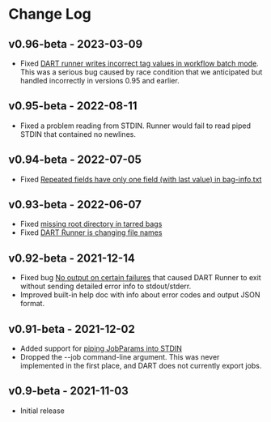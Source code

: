 # Change Log

## v0.96-beta - 2023-03-09

* Fixed [DART runner writes incorrect tag values in workflow batch mode](https://github.com/APTrust/dart-runner/issues/9). This was a serious bug caused by race condition that we anticipated but handled incorrectly in versions 0.95 and earlier.

## v0.95-beta - 2022-08-11

* Fixed a problem reading from STDIN. Runner would fail to read piped STDIN that contained no newlines.

## v0.94-beta - 2022-07-05

* Fixed [Repeated fields have only one field (with last value) in bag-info.txt](https://github.com/APTrust/dart-runner/issues/7)

## v0.93-beta - 2022-06-07

* Fixed [missing root directory in tarred bags](https://github.com/APTrust/dart-runner/issues/5)
* Fixed [DART Runner is changing file names](https://github.com/APTrust/dart-runner/issues/6)

## v0.92-beta - 2021-12-14

* Fixed bug [No output on certain failures](https://github.com/APTrust/dart-runner/issues/2) that caused DART Runner to exit without sending detailed error info to stdout/stderr.
* Improved built-in help doc with info about error codes and output JSON format.

## v0.91-beta - 2021-12-02

* Added support for [piping JobParams into STDIN](https://github.com/APTrust/dart-runner/issues/1)
* Dropped the --job command-line argument. This was never implemented in the first place, and DART does not currently export jobs.


## v0.9-beta - 2021-11-03

* Initial release
